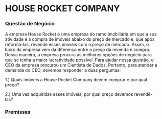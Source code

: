 # HOUSE ROCKET COMPANY

### Questão de Negócio

A empresa House Rocket é uma empresa do ramo imobiliária em que a sua atividade é a compra de imóveis abaixo do preço de mercado e, que após reformá-las, revende esses imóveis com o preço de mercado. Assim, o lucro da empresa vem da diferença entre o preço da revenda e compra. Dessa maneira, a empresa procura as melhores opções de negócio para que se tenha a maior lucratividade possível. Para ajudar nessa questão, o CEO da empresa procurou um Cientista de Dados. Portanto, para atender a demanda do CEO, devemos responder a duas perguntas:

1.) Quais imóveis a House Rocket Company devem comprar e por qual preço?

2.) Uma vez adquiridas esses imóveis, por qual preço devemos revendê-las?

### Premissas
